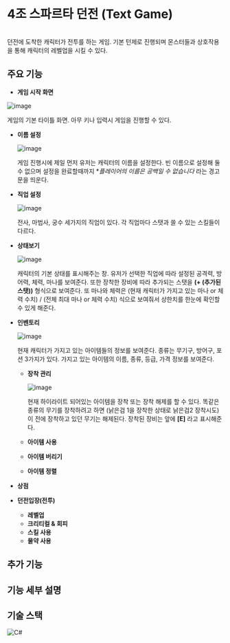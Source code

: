 # 4조 스파르타 던전 (Text Game) 

</br>
던전에 도착한 캐릭터가 전투를 하는 게임. 기본 턴제로 진행되며 몬스터들과 상호작용을 통해 캐릭터의 레벨업을 시킬 수 있다. 

</br>

## 주요 기능
* **게임 시작 화면**
  
![image](https://github.com/suhyunChun/-4-Sparta-Text-Game-/assets/89771577/b306cee6-9d7f-45c3-87b6-0ca7403c6cdc)

게임의 기본 타이틀 화면. 아무 키나 입력시 게임을 진행할 수 있다.

  * **이름 설정**

    ![image](https://github.com/suhyunChun/-4-Sparta-Text-Game-/assets/89771577/f14c8360-c368-45c5-aa3d-df2da86b7098)
    
    게임 진행시에 제일 먼저 유저는 캐릭터의 이름을 설정한다. 빈 이름으로 설정해 둘 수 없으며 설정을 완료할때까지 **플레이어의 이름은 공백일 수 없습니다* 라는 경고문을 띄운다.
  * **직업 설정**

    ![image](https://github.com/suhyunChun/-4-Sparta-Text-Game-/assets/89771577/3a248e30-4cbb-4bc4-ae4f-0e21a3750e84)

    전사, 마법사, 궁수 세가지의 직업이 있다. 각 직업마다 스탯과 쓸 수 있는 스킬들이 다르다.


* **상태보기**

  ![image](https://github.com/suhyunChun/-4-Sparta-Text-Game-/assets/89771577/d08f7853-c3e9-4a76-8e6e-541d0e8c575c)

  캐릭터의 기본 상태를 표시해주는 창. 유저가 선택한 직업에 따라 설정된 공격력, 방어력, 체력, 마나를 보여준다. 또한 장착한 장비에 따라 추가되는 스탯을 **(+ (추가된 스탯))** 형식으로 보여준다.
  또 마나와 체력은 (현재 캐릭터가 가지고 있는 마나 or 체력 수치) / (전체 최대 마나 or 체력 수치) 식으로 보여줘서 상한치를 한눈에 확인할 수 있게 해준다. 

  
* **인벤토리**

  ![image](https://github.com/suhyunChun/-4-Sparta-Text-Game-/assets/89771577/f6dbed28-97ea-4805-a299-830ba200d83f)

  현재 캐릭터가 가지고 있는 아이템들의 정보를 보여준다. 종류는 무기구, 방어구, 포션 3가지가 있다.
  가지고 있는 아이템의 이름, 종류, 등급, 가격 정보를 보여준다. 

  * **장착 관리**

    ![image](https://github.com/suhyunChun/-4-Sparta-Text-Game-/assets/89771577/47dbfb22-1b6b-43a1-add0-5cabb21c73fe)

    현재 하이라이트 되어있는 아이템을 장착 또는 장착 해제를 할 수 있다. 똑같은 종류의 무기를 장착하려고 하면 (낡은검 1을 장착한 상태로 낡은검2 장착시도) 이 전에 장착하고 있던 무기는 해제된다.
    장착된 장비는 앞에 **[E]** 라고 표시해준다. 
    
  *  **아이템 사용**
 
  *  **아이템 버리기**
 
  *  **아이템 정렬**
 
    
* **상점**

* **던전입장(전투)**
  * **레벨업**
  * **크리티컬 & 회피**
  * **스킬 사용**
  * **물약 사용**
    

## 추가 기능 

## 기능 세부 설명




    


##  기술 스택

![C#](https://img.shields.io/badge/-C%23-%7ED321?logo=Csharp&style=flat)

